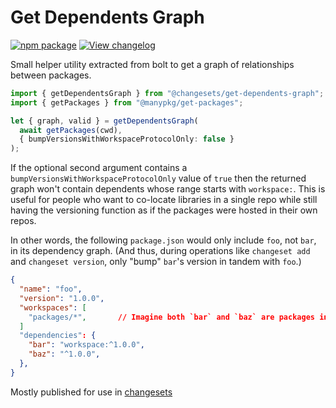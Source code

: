 # Get Dependents Graph

[![npm package](https://img.shields.io/npm/v/@changesets/get-dependents-graph)](https://npmjs.com/package/@changesets/get-dependents-graph)
[![View changelog](https://img.shields.io/badge/Explore%20Changelog-brightgreen)](./CHANGELOG.md)

Small helper utility extracted from bolt to get a graph of relationships between packages.

```ts
import { getDependentsGraph } from "@changesets/get-dependents-graph";
import { getPackages } from "@manypkg/get-packages";

let { graph, valid } = getDependentsGraph(
  await getPackages(cwd),
  { bumpVersionsWithWorkspaceProtocolOnly: false }
);
```

If the optional second argument contains a `bumpVersionsWithWorkspaceProtocolOnly` value of `true` then the returned graph won't contain dependents whose range starts with `workspace:`. This is useful for people who want to co-locate libraries in a single repo while still having the versioning function as if the packages were hosted in their own repos.

In other words, the following `package.json` would only include `foo`, not `bar`, in its dependency graph. (And thus, during operations like `changeset add` and `changeset version`, only "bump" `bar`'s version in tandem with `foo`.)

``` json
{
  "name": "foo",
  "version": "1.0.0",
  "workspaces": [
    "packages/*",       // Imagine both `bar` and `baz` are packages in this monorepo.
  ]
  "dependencies": {
    "bar": "workspace:^1.0.0",
    "baz": "^1.0.0",
  },
}

```

Mostly published for use in [changesets](https://www.npmjs.com/package/@changesets/cli)
